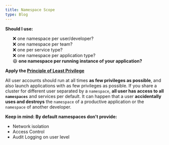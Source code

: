 ```yaml
---
title: Namespace Scope
type: Blog
---
```

**Should I use:**
<ul style="list-style:none">
    <li>❌ one namespace per user/developer?</li>
    <li>❌ one namespace per team?</li>
    <li>❌ one per service type?</li>
    <li>❌ one namespace per application type?</li>
    <li>😄 <b>one namespace per running instance of your application?</b></li>
</ul>

**Apply the [Principle of Least Privilege](https://en.wikipedia.org/wiki/Principle_of_least_privilege)**
 
All user accounts should run at all times **as few privileges as possible**, and also 
launch applications with as few privileges as possible. If you share a cluster for 
different user separated by a `namespace`, **all user has access to all `namespaces`** and 
services per default. It can happen that a user **accidentally uses and destroys** the 
`namespace` of a productive application or the `namespace` of another developer.

**Keep in mind: By default namespaces don't provide:**
 - Network isolation
 - Access Control
 - Audit Logging on user level
